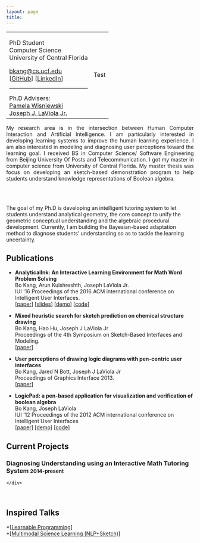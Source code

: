 ```yaml
---
layout: page
title:
---
```


<table style="width:100%" border="0">
  <tr>
    <td>
      <p>
            PhD Student<br>
            Computer Science<br>
            University of Central Florida<br>
        </p>
        <p>
            <a href="mailto:bkang@cs.ucf.edu">bkang@cs.ucf.edu</a><br>
            [<a href="https://github.com/buptkang">GitHub</a>]
            [<a href="https://www.linkedin.com/in/bokang">LinkedIn</a>]
        </p>
        <hr>
        Ph.D Advisers:
        <br>
        <a href=" http://pamspam.com/"> Pamela Wisniewski </a>  <br>
        <a href=" http://www.eecs.ucf.edu/~jjl/"> Joseph J. LaViola Jr. </a>
       </td>
    <td align="middle">
    Test
    </td>
  </tr>
</table>

<p class="message" align="justify">
My research area is in the intersection between Human Computer Interaction and Artificial Intelligence. I am particularly interested in developing learning systems to improve the human learning experience. I am also interested in modeling and diagnosing user perceptions toward the learning goal. I received BS in Computer Science/ Software Engineering from Beijing University Of Posts and Telecommunication. I got my master in computer science from University of Central Florida. My master thesis was focus on developing an sketch-based demonstration program to help students understand knowledge representations of Boolean algebra.

<br><br>

The goal of my Ph.D is developing an intelligent tutoring system to let students understand analytical geometry, the core concept to unify the geometric conceptual understanding and the algebraic procedural development. Currently, I am building the Bayesian-based adaptation method to diagnose students’ understanding so as to tackle the learning uncertainty.

</p>

## Publications

 <div class="panel-body">
        <ul class="list-group">
            <li class="list-group-item">
                <p name="geos">
                    <b>AnalyticalInk: An Interactive Learning Environment for Math Word Problem Solving</b><br>
                    Bo Kang, Arun Kulshreshth, Joseph LaViola Jr.<br>
                    IUI '16 Proceedings of the 2016 ACM international conference on Intelligent User Interfaces.<br>
                    [<a href="">paper</a>]
                    [<a href="">slides</a>]
                    [<a href="">demo</a>]
                    [<a href="">code</a>]
                </p>
            </li>
            <li class="list-group-item">
                <p name="bilicam">
                    <b>Mixed heuristic search for sketch prediction on chemical structure drawing</b>
                    <br>
                    Bo Kang, Hao Hu, Joseph J LaViola Jr<br>
                    Proceedings of the 4th Symposium on Sketch-Based Interfaces and Modeling.<br>
                    [<a href="http://dl.acm.org/citation.cfm?id=2630408">paper</a>]
                </p>
            </li>
            <li class="list-group-item">
                <p name="diagram">
                    <b>User perceptions of drawing logic diagrams with pen-centric user interfaces</b><br>
                    Bo Kang, Jared N Bott, Joseph J LaViola Jr<br>
                    Proceedings of Graphics Interface 2013.<br>
                    [<a href="http://dl.acm.org/citation.cfm?id=2532144">paper</a>]
                </p>
            </li>
            <li class="list-group-item">
                <p name="sigvisa">
                    <b>LogicPad: a pen-based application for visualization and verification of boolean algebra</b><br>
                    Bo Kang, Joseph LaViola<br>
                    IUI '12 Proceedings of the 2012 ACM international conference on Intelligent User Interfaces<br>
                    [<a href="http://dl.acm.org/citation.cfm?id=2167014">paper</a>]
                    [<a href="">demo</a>]
                    [<a href="">code</a>]
                </p>
            </li>
        </ul>
    </div>

## Current Projects

<div class="panel panel-default">
    <div class="panel-heading">
        <h3 class="panel-title">Diagnosing Understanding using an Interactive Math Tutoring System
        <small>2014-present</small></h3>
    </div>
    <div class="panel-body">

    </div>
</div>

<br>

## Inspired Talks

*[<a href="http://worrydream.com/LearnableProgramming/">Learnable Programming</a>]
<br>
*[<a href="https://www.youtube.com/watch?v=rzS-1fZ26G8">Multimodal Science Learning (NLP+Sketch)</a>]

